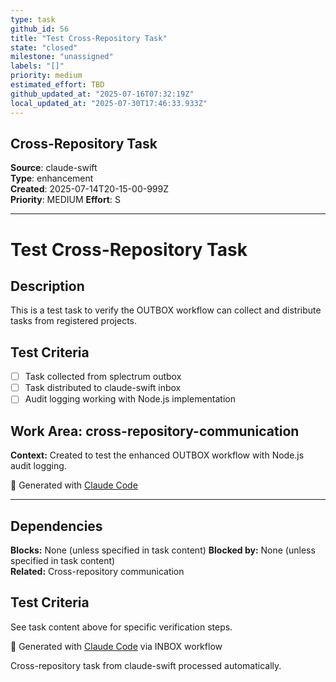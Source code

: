 ```yaml
---
type: task
github_id: 56
title: "Test Cross-Repository Task"
state: "closed"
milestone: "unassigned"
labels: "[]"
priority: medium
estimated_effort: TBD
github_updated_at: "2025-07-16T07:32:19Z"
local_updated_at: "2025-07-30T17:46:33.933Z"
---
```


## Cross-Repository Task

**Source**: claude-swift  
**Type**: enhancement  
**Created**: 2025-07-14T20-15-00-999Z  
**Priority**: MEDIUM
**Effort**: S

---


# Test Cross-Repository Task

## Description
This is a test task to verify the OUTBOX workflow can collect and distribute tasks from registered projects.

## Test Criteria
- [ ] Task collected from splectrum outbox
- [ ] Task distributed to claude-swift inbox
- [ ] Audit logging working with Node.js implementation

## Work Area: cross-repository-communication
**Context:** Created to test the enhanced OUTBOX workflow with Node.js audit logging.

🤖 Generated with [Claude Code](https://claude.ai/code)

---

## Dependencies
**Blocks:** None (unless specified in task content)
**Blocked by:** None (unless specified in task content)  
**Related:** Cross-repository communication

## Test Criteria
See task content above for specific verification steps.

🤖 Generated with [Claude Code](https://claude.ai/code) via INBOX workflow

Cross-repository task from claude-swift processed automatically.

